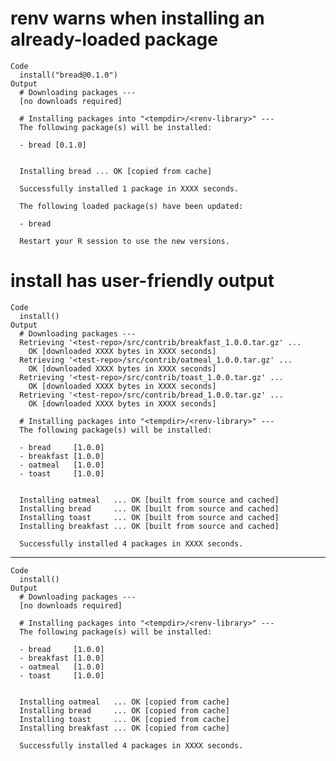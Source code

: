 # renv warns when installing an already-loaded package

    Code
      install("bread@0.1.0")
    Output
      # Downloading packages ---
      [no downloads required]
      
      # Installing packages into "<tempdir>/<renv-library>" ---
      The following package(s) will be installed:
      
      - bread [0.1.0]
      
      
      Installing bread ... OK [copied from cache]
      
      Successfully installed 1 package in XXXX seconds.
      
      The following loaded package(s) have been updated:
      
      - bread
      
      Restart your R session to use the new versions.
      

# install has user-friendly output

    Code
      install()
    Output
      # Downloading packages ---
      Retrieving '<test-repo>/src/contrib/breakfast_1.0.0.tar.gz' ...
      	OK [downloaded XXXX bytes in XXXX seconds]
      Retrieving '<test-repo>/src/contrib/oatmeal_1.0.0.tar.gz' ...
      	OK [downloaded XXXX bytes in XXXX seconds]
      Retrieving '<test-repo>/src/contrib/toast_1.0.0.tar.gz' ...
      	OK [downloaded XXXX bytes in XXXX seconds]
      Retrieving '<test-repo>/src/contrib/bread_1.0.0.tar.gz' ...
      	OK [downloaded XXXX bytes in XXXX seconds]
      
      # Installing packages into "<tempdir>/<renv-library>" ---
      The following package(s) will be installed:
      
      - bread     [1.0.0]
      - breakfast [1.0.0]
      - oatmeal   [1.0.0]
      - toast     [1.0.0]
      
      
      Installing oatmeal   ... OK [built from source and cached]
      Installing bread     ... OK [built from source and cached]
      Installing toast     ... OK [built from source and cached]
      Installing breakfast ... OK [built from source and cached]
      
      Successfully installed 4 packages in XXXX seconds.

---

    Code
      install()
    Output
      # Downloading packages ---
      [no downloads required]
      
      # Installing packages into "<tempdir>/<renv-library>" ---
      The following package(s) will be installed:
      
      - bread     [1.0.0]
      - breakfast [1.0.0]
      - oatmeal   [1.0.0]
      - toast     [1.0.0]
      
      
      Installing oatmeal   ... OK [copied from cache]
      Installing bread     ... OK [copied from cache]
      Installing toast     ... OK [copied from cache]
      Installing breakfast ... OK [copied from cache]
      
      Successfully installed 4 packages in XXXX seconds.


